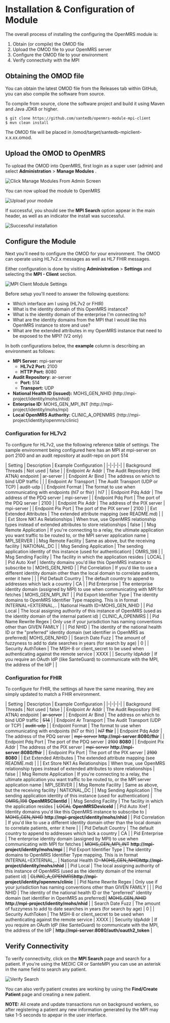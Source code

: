 # Installation & Configuration of Module

The overall process of installing the configuring the OpenMRS module is:

1. Obtain (or compile) the OMOD file
2. Upload the OMOD file to your OpenMRS server
3. Configure the OMOD file to your environment
4. Verify connectivity with the MPI

## Obtaining the OMOD file

You can obtain the latest OMOD file from the Releases tab within GitHub, you can also compile the software from source.

To compile from source, clone the software project and build it using Maven and Java JDK8 or higher.

```
$ git clone https://github.com/santedb/openmrs-module-mpi-client
$ mvn clean install
```

The OMOD file will be placed in /omod/target/santedb-mpiclient-x.x.xx.omod.

## Upload the OMOD to OpenMRS

To upload the OMOD into OpenMRS, first login as a super user (admin) and select **Administration** > **Manage Modules** .

![Click Manage Modules From Admin Screen](./doc/admin.png)

You can now upload the module to OpenMRS

![Upload your module](./doc/module-upload.png)

If successful, you should see the **MPI Search** option appear in the main header, as well as an indicator the install was successful.

![Successful installation](./doc/modules-post-install.png)

## Configure the Module

Next you'll need to configure the OMOD for your environment. The OMOD can operate using HL7v2.x messages as well as HL7 FHIR messages.

Either configuration is done by visiting **Administration** > **Settings** and selecting the **MPI - Client** section.

![MPI Client Module Settings](./doc/settings.png)

Before setup you'll need to answer the following questions:

* Which interface am I using (HL7v2 or FHIR)
* What is the identity domain of this OpenMRS instance?
* What is the identity domain of the enterprise I'm connecting to?
* What are the identity domains from the MPI that I would like this OpenMRS instance to store and use?
* What are the extended attributes in my OpenMRS instance that need to be exposed to the MPI? (V2 only)

In both configurations below, the **example** column is describing an environment as follows:

* **MPI Server:** mpi-server 
  * **HL7v2 Port:** 2100
  * **HTTP Port:** 8080
* **Audit Repository:** ar-server
  * **Port:** 514
  * **Transport:** UDP
* **National Health ID (issued):** MOHS_GEN_NHID (http://mpi-project/identity/mohs/nhid)
* **Enterprise ID:** MOHS_GEN_MPI_INT (http://mpi-project/identity/mohs/mpi)
* **Local OpenMRS Authority:** CLINIC_A_OPENMRS (http://mpi-project/identity/openmrs/clinic)

### Configuration for HL7v2

To configure for HL7v2, use the following reference table of settings. The sample environment being configured here has an MPI at mpi-server on port 2100 and an audit repository at audit-repo on port 514

| Setting | Description | Example Configuration |
|-|-|-|-|
| Background Threads | Not used | false |
| Endpoint Ar Addr | The Audit Repository (IHE ATNA) endpoint | ar-server |
| Endpoint Ar Bind | The address on which to bind UDP traffic | |
| Endpoint Ar Transport | The Audit Transport (UDP or TCP) | audit-udp |
| Endpoint Format | The format to use when communicating with endpoints (hl7 or fhir) | hl7 |
| Endpoint Pdq Addr | The address of the PDQ server | mpi-server |
| Endpoint Pdq Port | The port of the PDQ server | 2100 |
| Endpoint Pix Addr | The address of the PIX server | mpi-server |
| Endpoint Pix Port | The port of the PIX server | 2100 |
| Ext Extended Attributes | The extended attribute mapping (see README.md) | |
| Ext Store NK1 As Relationships | When true, use OpenMRS relationship types instead of extended attributes to store relationships | false |
| Msg Remote Application | If you're connecting to a relay, the ultimate application you want traffic to be routed to, or the MPI server application name | MPI_SERVER |
| Msg Remote Facility | Same as above, but the receiving facility | NATIONAL_DC |
| Msg Sending Application | The sending application identity of this instance (used for authentication) | OMRS_198 |
| Msg Sending Facility | The facility in which the application resides | LOCAL |
| Pid Auto Xref | Identity domains you'd like this OpenMRS instance to subscribe to | MOHS_GEN_NHID |
| Pid Correlation | If you'd like to use a different identity domain other than the local domain to correlate patients, enter it here | |
| Pid Default Country | The default country to append to addresses which lack a country | CA |
| Pid Enterprise | The enterprise identity domain (assigned by MPI) to use when communicating with MPI for fetches | MOHS_GEN_MPI_INT |
| Pid Export Identifier Type | The identity domains to OpenMRS Identifier Type mapping. This is in format INTERNAL=EXTERNAL,.. | National Health ID=MOHS_GEN_NHID |
| Pid Local | The local assigning authority of this instance of OpenMRS (used as the identity domain of the internal patient id) | CLINIC_A_OPENMRS |
| Pid Name Rewrite Regex | Only use if your jurisdiction has naming conventions other than GIVEN FAMILY | |
| Pid NHID | The identity of the national health ID or the "preferred" identity domain (set identifier in OpenMRS as preferred)| MOHS_GEN_NHID |
| Search Date Fuzz | The amount of fuzzyness to add to date searches in years (for search by age) | 0 |
| Security AuthToken | The MSH-8 or client_secret to be used when authenticating against the remote service | XXXX |
| Security IdpAddr | If you require an OAuth IdP (like SanteGuard) to communicate with the MPI, the address of the IdP | |

### Configuration for FHIR

To configure for FHIR, the settings all have the same meaning, they are simply updated to match a FHIR environment.

| Setting | Description | Example Configuration |
|-|-|-|-|
| Background Threads | Not used | false |
| Endpoint Ar Addr | The Audit Repository (IHE ATNA) endpoint | ~~ar-server~~ |
| Endpoint Ar Bind | The address on which to bind UDP traffic | ~~514~~ |
| Endpoint Ar Transport | The Audit Transport (UDP or TCP) | ~~audit-udp~~ |
| Endpoint Format | The format to use when communicating with endpoints (hl7 or fhir) | ~~hl7~~ **fhir** |
| Endpoint Pdq Addr | The address of the PDQ server | ~~mpi-server~~ **http://mpi-server:8080/fhir** |
| Endpoint Pdq Port | The port of the PDQ server | ~~2100~~ **8080** |
| Endpoint Pix Addr | The address of the PIX server | ~~mpi-server~~ **http://mpi-server:8080/fhir** |
| Endpoint Pix Port | The port of the PIX server | ~~2100~~ **8080** |
| Ext Extended Attributes | The extended attribute mapping (see README.md) | |
| Ext Store NK1 As Relationships | When true, use OpenMRS relationship types instead of extended attributes to store relationships | false |
| Msg Remote Application | If you're connecting to a relay, the ultimate application you want traffic to be routed to, or the MPI server application name | MPI_SERVER |
| Msg Remote Facility | Same as above, but the receiving facility | NATIONAL_DC |
| Msg Sending Application | The sending application identity of this instance (used for authentication) | ~~OMRS_198~~ **OpenMRSClientId** |
| Msg Sending Facility | The facility in which the application resides | ~~LOCAL~~ **OpenMRSDeviceId** |
| Pid Auto Xref | Identity domains you'd like this OpenMRS instance to subscribe to | ~~MOHS_GEN_NHID~~ **http://mpi-project/identity/mohs/nhid** |
| Pid Correlation | If you'd like to use a different identity domain other than the local domain to correlate patients, enter it here | |
| Pid Default Country | The default country to append to addresses which lack a country | CA |
| Pid Enterprise | The enterprise identity domain (assigned by MPI) to use when communicating with MPI for fetches | ~~MOHS_GEN_MPI_INT~~ **http://mpi-project/identity/mohs/mpi** |
| Pid Export Identifier Type | The identity domains to OpenMRS Identifier Type mapping. This is in format INTERNAL=EXTERNAL,.. | National Health ID=~~MOHS_GEN_NHID~~**http://mpi-project/identity/mohs/nhid** |
| Pid Local | The local assigning authority of this instance of OpenMRS (used as the identity domain of the internal patient id) | ~~CLINIC_A_OPENMRS~~**http://mpi-project/identity/openmrs/clinic** |
| Pid Name Rewrite Regex | Only use if your jurisdiction has naming conventions other than GIVEN FAMILY | |
| Pid NHID | The identity of the national health ID or the "preferred" identity domain (set identifier in OpenMRS as preferred)| ~~MOHS_GEN_NHID~~ **http://mpi-project/identity/mohs/nhid** |
| Search Date Fuzz | The amount of fuzzyness to add to date searches in years (for search by age) | 0 |
| Security AuthToken | The MSH-8 or client_secret to be used when authenticating against the remote service | XXXX |
| Security IdpAddr | If you require an OAuth IdP (like SanteGuard) to communicate with the MPI, the address of the IdP | **http://mpi-server:8080/auth/oauth2_token** |

## Verify Connectivity

To verify connectivity, click on the **MPI Search** page and search for a patient. If you're using the MEDIC CR or SanteMPI you can use an asterisk in the name field to search any patient.

![Verify Search](./doc/verify-search.png)

You can also verify patient creates are working by using the **Find/Create Patient** page and creating a new patient. 

**NOTE:** All create and update transactions run on background workers, so after registering a patient any new information generated by the MPI may take 1-5 seconds to apepar in the user interface. 

